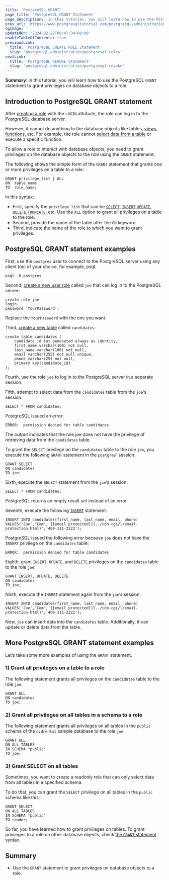 ```yaml
---
title: 'PostgreSQL GRANT'
page_title: 'PostgreSQL GRANT Statement'
page_description: 'In this tutorial, you will learn how to use the PostgreSQL GRANT statement to grant privileges on database objects to a role.'
prev_url: 'https://www.postgresqltutorial.com/postgresql-administration/postgresql-grant/'
ogImage: ''
updatedOn: '2024-02-22T00:47:34+00:00'
enableTableOfContents: true
previousLink:
  title: 'PostgreSQL CREATE ROLE Statement'
  slug: 'postgresql-administration/postgresql-roles'
nextLink:
  title: 'PostgreSQL REVOKE Statement'
  slug: 'postgresql-administration/postgresql-revoke'
---
```


**Summary**: in this tutorial, you will learn how to use the PostgreSQL `GRANT` statement to grant privileges on database objects to a role.

## Introduction to PostgreSQL GRANT statement

After [creating a role](postgresql-roles) with the `LOGIN` attribute, the role can log in to the PostgreSQL database server.

However, it cannot do anything to the database objects like tables, [views](../postgresql-views), [functions](../postgresql-plpgsql/postgresql-create-function), etc. For example, the role cannot [select data from a table](../postgresql-tutorial/postgresql-select) or execute a specific function.

To allow a role to interact with database objects, you need to grant privileges on the database objects to the role using the `GRANT` statement.

The following shows the simple form of the `GRANT` statement that grants one or more privileges on a table to a role:

```pgsql
GRANT privilege_list | ALL
ON  table_name
TO  role_name;
```

In this syntax:

- First, specify the `privilege_list` that can be [`SELECT`](../postgresql-tutorial/postgresql-select), [`INSERT`](../postgresql-tutorial/postgresql-insert),[`UPDATE`](../postgresql-tutorial/postgresql-update), [`DELETE`](../postgresql-tutorial/postgresql-delete),[`TRUNCATE`](../postgresql-tutorial/postgresql-truncate-table), etc. Use the `ALL` option to grant all privileges on a table to the role.
- Second, provide the name of the table after the `ON` keyword.
- Third, indicate the name of the role to which you want to grant privileges.

## PostgreSQL GRANT statement examples

First, use the `postgres` user to connect to the PostgreSQL server using any client tool of your choice, for example, psql:

```pgsql
psql -U postgres
```

Second, [create a new user role](postgresql-roles) called `joe` that can log in to the PostgreSQL server:

```
create role joe
login
password 'YourPassword';
```

Replace the `YourPassword` with the one you want.

Third, [create a new table](../postgresql-tutorial/postgresql-create-table) called `candidates`:

```pgsql
create table candidates (
    candidate_id int generated always as identity,
    first_name varchar(100) not null,
    last_name varchar(100) not null,
    email varchar(255) not null unique,
    phone varchar(25) not null,
    primary key(candidate_id)
);
```

Fourth, use the role `joe` to log in to the PostgreSQL server in a separate session.

Fifth, attempt to select data from the `candidates` table from the `joe`‘s session:

```pgsql
SELECT * FROM candidates;
```

PostgreSQL issued an error:

```pgsql
ERROR:  permission denied for table candidates
```

The output indicates that the role joe does not have the privilege of retrieving data from the `candidates` table.

To grant the `SELECT` privilege on the `candidates` table to the role `joe`, you execute the following `GRANT` statement in the `postgres`‘ session:

```pgsql
GRANT SELECT
ON candidates
TO joe;
```

Sixth, execute the `SELECT` statement from the `joe`‘s session:

```pgsql
SELECT * FROM candidates;
```

PostgreSQL returns an empty result set instead of an error.

Seventh, execute the following [`INSERT`](../postgresql-tutorial/postgresql-insert) statement:

```pgsql
INSERT INTO candidates(first_name, last_name, email, phone)
VALUES('Joe','Com','[[email protected]](../cdn-cgi/l/email-protection.html)','408-111-2222');
```

PostgreSQL issued the following error because `joe` does not have the `INSERT` privilege on the `candidates` table:

```pgsql
ERROR:  permission denied for table candidates
```

Eighth, grant `INSERT`, `UPDATE`, and `DELETE` privileges on the `candidates` table to the role `joe`:

```pgsql
GRANT INSERT, UPDATE, DELETE
ON candidates
TO joe;
```

Ninth, execute the `INSERT` statement again from the `joe`‘s session:

```pgsql
INSERT INTO candidates(first_name, last_name, email, phone)
VALUES('Joe','Com','[[email protected]](../cdn-cgi/l/email-protection.html)','408-111-2222');
```

Now, `joe` can insert data into the `candidates` table. Additionally, it can update or delete data from the table.

## More PostgreSQL GRANT statement examples

Let’s take some more examples of using the `GRANT` statement.

### 1\) Grant all privileges on a table to a role

The following statement grants all privileges on the `candidates` table to the role `joe`:

```pgsql
GRANT ALL
ON candidates
TO joe;
```

### 2\) Grant all privileges on all tables in a schema to a role

The following statement grants all privileges on all tables in the `public` schema of the `dvdrental` sample database to the role `joe`:

```pgsql
GRANT ALL
ON ALL TABLES
IN SCHEMA "public"
TO joe;
```

### 3\) Grant SELECT on all tables

Sometimes, you want to create a readonly role that can only select data from all tables in a specified schema.

To do that, you can grant the `SELECT` privilege on all tables in the `public` schema like this:

```pgsql
GRANT SELECT
ON ALL TABLES
IN SCHEMA "public"
TO reader;
```

So far, you have learned how to grant privileges on tables. To grant privileges to a role on other database objects, check [the `GRANT` statement syntax](https://www.postgresql.org/docs/current/sql-grant.html).

## Summary

- Use the `GRANT` statement to grant privileges on database objects to a role.
